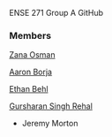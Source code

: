 ENSE 271 Group A GitHub

### Members
[Zana Osman](https://github.com/Kurdonthego1)

[Aaron Borja](https://github.com/creationNA)

[Ethan Behl](https://github.com/ethos747)

[Gursharan Singh Rehal](https://github.com/gurriiee)

- Jeremy Morton
